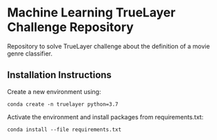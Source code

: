 # Machine Learning TrueLayer Challenge Repository

Repository to solve TrueLayer challenge about the definition of a movie genre classifier.

## Installation Instructions

Create a new environment using:

```
conda create -n truelayer python=3.7
```

Activate the environment and install packages from requirements.txt:

```
conda install --file requirements.txt
```
